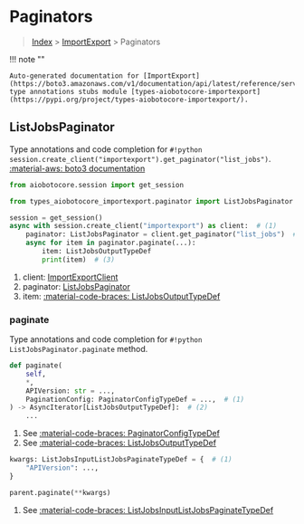 # Paginators

> [Index](../README.md) > [ImportExport](./README.md) > Paginators

!!! note ""

    Auto-generated documentation for [ImportExport](https://boto3.amazonaws.com/v1/documentation/api/latest/reference/services/importexport.html#ImportExport)
    type annotations stubs module [types-aiobotocore-importexport](https://pypi.org/project/types-aiobotocore-importexport/).

## ListJobsPaginator

Type annotations and code completion for `#!python session.create_client("importexport").get_paginator("list_jobs")`.
[:material-aws: boto3 documentation](https://boto3.amazonaws.com/v1/documentation/api/latest/reference/services/importexport.html#ImportExport.Paginator.ListJobs)

```python title="Usage example"
from aiobotocore.session import get_session

from types_aiobotocore_importexport.paginator import ListJobsPaginator

session = get_session()
async with session.create_client("importexport") as client:  # (1)
    paginator: ListJobsPaginator = client.get_paginator("list_jobs")  # (2)
    async for item in paginator.paginate(...):
        item: ListJobsOutputTypeDef
        print(item)  # (3)
```

1. client: [ImportExportClient](./client.md)
2. paginator: [ListJobsPaginator](./paginators.md#listjobspaginator)
3. item: [:material-code-braces: ListJobsOutputTypeDef](./type_defs.md#listjobsoutputtypedef) 


### paginate

Type annotations and code completion for `#!python ListJobsPaginator.paginate` method.

```python title="Method definition"
def paginate(
    self,
    *,
    APIVersion: str = ...,
    PaginationConfig: PaginatorConfigTypeDef = ...,  # (1)
) -> AsyncIterator[ListJobsOutputTypeDef]:  # (2)
    ...
```

1. See [:material-code-braces: PaginatorConfigTypeDef](./type_defs.md#paginatorconfigtypedef) 
2. See [:material-code-braces: ListJobsOutputTypeDef](./type_defs.md#listjobsoutputtypedef) 


```python title="Usage example with kwargs"
kwargs: ListJobsInputListJobsPaginateTypeDef = {  # (1)
    "APIVersion": ...,
}

parent.paginate(**kwargs)
```

1. See [:material-code-braces: ListJobsInputListJobsPaginateTypeDef](./type_defs.md#listjobsinputlistjobspaginatetypedef) 
